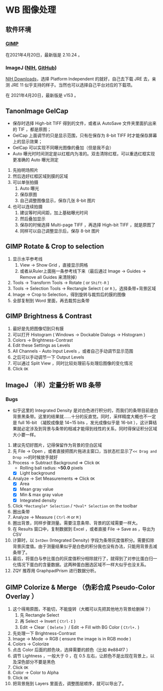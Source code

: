 # WB 图像处理

## 软件环境

### [GIMP](https://www.gimp.org)

在2021年4月20日，最新版是 2.10.24 。

### ImageJ ([NIH](https://imagej.nih.gov/ij/), [GitHub](https://github.com/imagej/imagej1))

[NIH Downloads](https://imagej.nih.gov/ij/download.html)，选择 Platform Independent 的就好，自己去下载 JRE 去，亲测 JRE 11 似乎支持的样子。当然也可以选择自己平台对应的下载项。

在 2021年4月20日，最新版是 v153 。

## TanonImage GelCap

- 保存时选择 High-bit TIFF 得到的文件，或者从 AutoSave 文件夹里面扒出来的 TIF ，都是原图；
- GelCap 上面调节的只是显示范围，只有在保存为 8-bit TIFF 时才能保存屏幕上的显示效果；
- GelCap 可以实现不同曝光图像的叠加（但是我不会）
- Auto 曝光时时间测定是以红框内为准的。双击清除红框，可以重选红框实现更准确的 Auto 曝光测定

1. 先拍明场照片
1. 然后选好红框区域到膜的区域
1. 可以单张拍摄
   1. Auto 曝光
   1. 保存原图
   1. 自己调整图像显示，保存几张 8-bit 图片
1. 也可以连续拍摄
   1. 建议等时间间距，加上基础曝光时间
   1. 然后叠加显示
   1. 保存的时候选择 Multi-page TIFF ，再选择 High-bit TIFF ，就是原图了
   1. 同样可以自己调整显示后，保存 8-bit 图片

## GIMP Rotate & Crop to selection

1. 显示水平参考线
   1. View -> Show Grid ，直接显示网格
   1. 或者从Ruler上面拖一条参考线下来（最后通过 Image -> Guides -> Remove all Guides 来清除掉）
1. Tools -> Transform Tools -> Rotate ( or `Shift-R` )
1. Tools -> Selection Tools -> Rectangle Select ( or `R` )，选择条带+背景区域
1. Image -> Crop to Selection，得到旋转与裁剪后的膜的图像
1. 全部复制到 Word 里面，再去裁剪出条带


## GIMP Brightness & Contrast

1. 最好是先把图像切到只有膜
1. 可以打开 Histogram ( Windows -> Dockable Dialogs -> Histogram )
1. Colors -> Brightness-Contrast
1. Edit these Settings as Levels
1. All Channels - Auto Input Levels ，或者自己手动调节显示范围
1. 之后可以手动调节一下 Output Levels
1. 可以通过 Split View ，同时比较处理前与处理后图像的变化情况
1. Click `OK`

## ImageJ （半）定量分析 WB 条带

### Bugs

- 似乎这里的 Integrated Density 是对白色进行积分的，而我们的条带目前是白背景黑条带。这里的结果就……十分的反直觉。同时，采样精度大概也不一定是 full 16-bit （凝胶成像是 14~15 bits ，发光成像似乎是 16-bit ），这计算结果就必定涉及到背景与条带的相减才能得到线性的关系，同时得保证积分区域大小要一样。

1. 建议先切好图片，记得保留作为背景的空白区域
1. 先 File -> Open ，或者直接把图片拖进主窗口，当状态栏显示了`<< Drag and Drop >>`的时候放手就好
1. Process -> Subtract Background => Click `OK`
   - Rolling ball radius: **~50.0** pixels
   - [x] Light background
1. Analyze -> Set Measurements => Click `OK`
   - [x] Area
   - [x] Mean gray value
   - [x] Min & max gray value
   - [x] Integrated density
1. Click `*Rectangle* Selection` / `*Oval* Selection` on the toolbar
1. 圈出条带
1. Analyze -> Measure ( `Ctrl-M` or `M` )
1. 圈出背景，同样步骤测量。需要注意条带、背景的区域需要一样大。
1. 在 Results 窗口中，复制数据到 Excel ，或者直接 File -> Save as ，导出为 CSV
1. 计算时，以 `IntDen` (Integrated Density) 字段为条带灰度值积分。需要扣除背景灰度值。由于测量结果似乎是白色的积分我也没有办法，只能用背景去减条带了。
1. 最后，将蛋白与参比蛋白的灰度值积分相除就行了，就得到了对参比蛋白归一化情况下蛋白的含量数据。这两种蛋白圈选区域不一样大似乎也没关系。
1. ZQY 推荐用 GraphpadPrism 进行数据分析。

## GIMP Colorize & Merge （伪彩合成 Pseudo-Color Overlay ）

1. 这个得用原图，不能切，不能旋转（大概可以先把其他地方背景给删掉？）
   1. 先 Rectangle Select
   1. 再 Select -> Invert ( `Ctrl-I` )
   1. Edit -> Clear（ `Delete` ）/ Edit -> Fill with BG Color ( `Ctrl+.` )
1. 先处理一下 Brightness-Contrast
1. Image -> Mode -> RGB ( ensure the image is in RGB mode )
1. Colors -> Colorize
1. 点击 Color 后面的颜色块，选择需要的颜色（比如 #e884f7 ）
1. 调节 Lightness ，一般大于 0 ，在 0.5 左右，让颜色不是出现在背景上，以及深色部分不要是黑色
1. Click `OK`
1. Color -> Color to Alpha
1. Click `OK`
1. 把背景拖到 Layers 里面去，调整图层顺序，就可以导出了。
